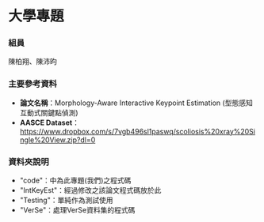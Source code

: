 # **大學專題**

### **組員**
陳柏翔、陳沛昀

### **主要參考資料**
- **論文名稱**：Morphology-Aware Interactive Keypoint Estimation (型態感知互動式關鍵點偵測)
- **AASCE Dataset**：https://www.dropbox.com/s/7vgb496sl1paswq/scoliosis%20xray%20Single%20View.zip?dl=0

### **資料夾說明**
- "code"：中為此專題(我們)之程式碼
- "IntKeyEst"：經過修改之該論文程式碼放於此
- "Testing"：單純作為測試使用
- "VerSe"：處理VerSe資料集的程式碼
